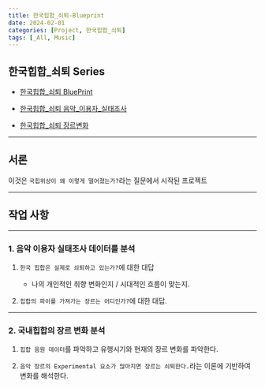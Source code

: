 ```yaml
---
title: 한국힙합_쇠퇴-Blueprint
date: 2024-02-01
categories: [Project, 한국힙합_쇠퇴]
tags: [_All, Music]
---
```


## 한국힙합_쇠퇴 Series

- [한국힙합_쇠퇴 BluePrint](/posts/korea_hiphop_analysis-blueprint/)

- [한국힙합_쇠퇴 음악_이용자_실태조사](/posts/korea_hiphop_analysis-market_analysis/)

- [한국힙합_쇠퇴 장르변화](/posts/korea_hiphop_analysis-genre_analysis/)

---

## 서론

이것은 `국힙위상이 왜 이렇게 떨어졌는가?`라는 질문에서 시작된 프로젝트

---

## 작업 사항

---

### 1. 음악 이용자 실태조사 데이터를 분석

1. `한국 힙합은 실제로 쇠퇴하고 있는가?`에 대한 대답
    - 나의 개인적인 취향 변화인지 / 시대적인 흐름이 맞는지.

2. `힙합의 파이를 가져가는 장르는 어디인가?`에 대한 대답.

---

### 2. 국내힙합의 장르 변화 분석

1. `힙합 음원 데이터`를 파악하고 유행시기와 현재의 장르 변화를 파악한다.

2. `음악 장르의 Experimental 요소가 많아지면 장르는 쇠퇴한다.`라는 이론에 기반하여 변화를 해석한다.

